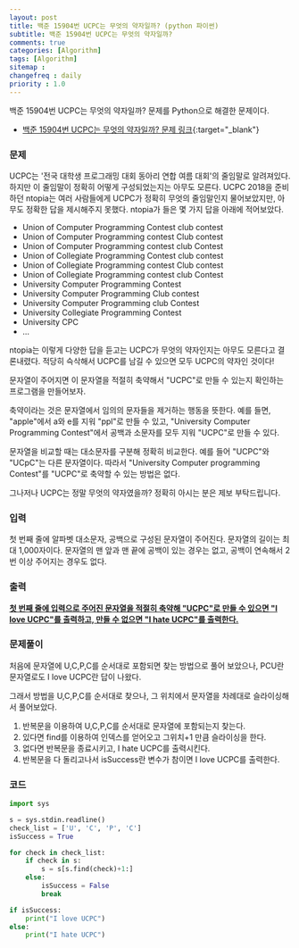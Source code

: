 ```yaml
---
layout: post
title: 백준 15904번 UCPC는 무엇의 약자일까? (python 파이썬)
subtitle: 백준 15904번 UCPC는 무엇의 약자일까?
comments: true
categories: [Algorithm]
tags: [Algorithm]
sitemap :
changefreq : daily
priority : 1.0
---
```

백준 15904번 UCPC는 무엇의 약자일까? 문제를 Python으로 해결한 문제이다.  

* [백준 15904번 UCPC는 무엇의 약자일까? 문제 링크](https://www.acmicpc.net/problem/15904){:target="_blank"}


### 문제 
UCPC는 '전국 대학생 프로그래밍 대회 동아리 연합 여름 대회'의 줄임말로 알려져있다. 하지만 이 줄임말이 정확히 어떻게 구성되었는지는 아무도 모른다. UCPC 2018을 준비하던 ntopia는 여러 사람들에게 UCPC가 정확히 무엇의 줄임말인지 물어보았지만, 아무도 정확한 답을 제시해주지 못했다. ntopia가 들은 몇 가지 답을 아래에 적어보았다.

* Union of Computer Programming Contest club contest
* Union of Computer Programming contest Club contest
* Union of Computer Programming contest club Contest
* Union of Collegiate Programming Contest club contest
* Union of Collegiate Programming contest Club contest
* Union of Collegiate Programming contest club Contest
* University Computer Programming Contest
* University Computer Programming Club contest
* University Computer Programming club Contest
* University Collegiate Programming Contest
* University CPC
* ...

ntopia는 이렇게 다양한 답을 듣고는 UCPC가 무엇의 약자인지는 아무도 모른다고 결론내렸다. 적당히 슥삭해서 UCPC를 남길 수 있으면 모두 UCPC의 약자인 것이다!

문자열이 주어지면 이 문자열을 적절히 축약해서 "UCPC"로 만들 수 있는지 확인하는 프로그램을 만들어보자.

축약이라는 것은 문자열에서 임의의 문자들을 제거하는 행동을 뜻한다. 예를 들면, "apple"에서 a와 e를 지워 "ppl"로 만들 수 있고, "University Computer Programming Contest"에서 공백과 소문자를 모두 지워 "UCPC"로 만들 수 있다.

문자열을 비교할 때는 대소문자를 구분해 정확히 비교한다. 예를 들어 "UCPC"와 "UCpC"는 다른 문자열이다. 따라서 "University Computer programming Contest"를 "UCPC"로 축약할 수 있는 방법은 없다.

그나저나 UCPC는 정말 무엇의 약자였을까? 정확히 아시는 분은 제보 부탁드립니다.


### 입력
첫 번째 줄에 알파벳 대소문자, 공백으로 구성된 문자열이 주어진다. 문자열의 길이는 최대 1,000자이다. 문자열의 맨 앞과 맨 끝에 공백이 있는 경우는 없고, 공백이 연속해서 2번 이상 주어지는 경우도 없다.


### 출력
**<u>첫 번째 줄에 입력으로 주어진 문자열을 적절히 축약해 "UCPC"로 만들 수 있으면 "I love UCPC"를 출력하고, 만들 수 없으면 "I hate UCPC"를 출력한다.</u>**


### 문제풀이
처음에 문자열에 U,C,P,C를 순서대로 포함되면 찾는 방법으로 풀어 보았으나, PCU란 문자열로도 I love UCPC란 답이 나왔다.

그래서 방법을 U,C,P,C를 순서대로 찾으나, 그 위치에서 문자열을 차례대로 슬라이싱해서 풀어보았다.

1. 반복문을 이용하여 U,C,P,C를 순서대로 문자열에 포함되는지 찾는다.
2. 있다면 find를 이용하여 인덱스를 얻어오고 그위치+1 만큼 슬라이싱을 한다.
3. 없다면 반복문을 종료시키고, I hate UCPC를 출력시킨다.
4. 반복문을 다 돌리고나서 isSuccess란 변수가 참이면 I love UCPC를 출력한다.


### 코드
```python
import sys

s = sys.stdin.readline()
check_list = ['U', 'C', 'P', 'C']
isSuccess = True

for check in check_list:
    if check in s:
        s = s[s.find(check)+1:]
    else:
        isSuccess = False
        break

if isSuccess:
    print("I love UCPC")
else:
    print("I hate UCPC")
```
